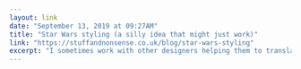 ```yaml
---
layout: link 
date: "September 13, 2019 at 09:27AM"
title: "Star Wars styling (a silly idea that might just work)"
link: "https://stuffandnonsense.co.uk/blog/star-wars-styling"
excerpt: "I sometimes work with other designers helping them to translate their design atmosphere and wide screen layouts into responsive designs. Breaking down their designs into systems is big part of what I do."
---
```

